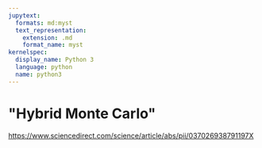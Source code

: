 ```yaml
---
jupytext:
  formats: md:myst
  text_representation:
    extension: .md
    format_name: myst
kernelspec:
  display_name: Python 3
  language: python
  name: python3
---
```


# "Hybrid Monte Carlo"

https://www.sciencedirect.com/science/article/abs/pii/037026938791197X